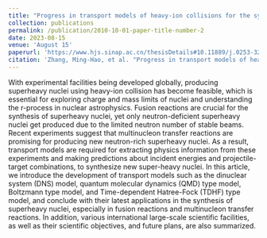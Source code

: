 ```yaml
---
title: "Progress in transport models of heavy-ion collisions for the synthesis of superheavy nuclei"
collection: publications
permalink: /publication/2010-10-01-paper-title-number-2
date: 2023-08-15
venue: 'August 15'
paperurl: 'https://www.hjs.sinap.ac.cn/thesisDetails#10.11889/j.0253-3219.2023.hjs.46.080014&lang=en'
citation: 'Zhang, Ming-Hao, et al. "Progress in transport models of heavy-ion collisions for the synthesis of superheavy nuclei." NUCLEAR TECHNIQUES,2023,46(08):137-145.'
---
```


With experimental facilities being developed globally, producing superheavy nuclei using heavy-ion collision has become feasible, which is essential for exploring charge and mass limits of nuclei and understanding the r-process in nuclear astrophysics. Fusion reactions are crucial for the synthesis of superheavy nuclei, yet only neutron-deficient superheavy nuclei get produced due to the limited neutron number of stable beams. Recent experiments suggest that multinucleon transfer reactions are promising for producing new neutron-rich superheavy nuclei. As a result, transport models are required for extracting physics information from these experiments and making predictions about incident energies and projectile-target combinations, to synthesize new super-heavy nuclei. In this article, we introduce the development of transport models such as the dinuclear system (DNS) model, quantum molecular dynamics (QMD) type model, Boltzmann type model, and Time-dependent Hatree-Fock (TDHF) type model, and conclude with their latest applications in the synthesis of superheavy nuclei, especially in fusion reactions and multinucleon transfer reactions. In addition, various international large-scale scientific facilities, as well as their scientific objectives, and future plans, are also summarized.
